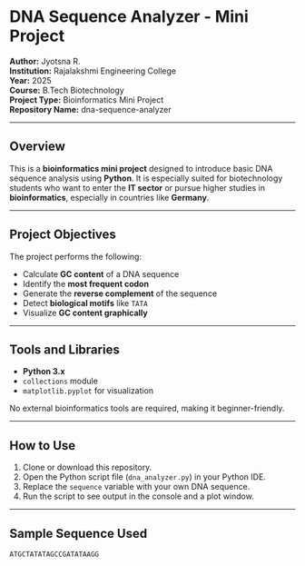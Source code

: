 # DNA Sequence Analyzer - Mini Project

**Author:** Jyotsna R.  
**Institution:** Rajalakshmi Engineering College  
**Year:** 2025  
**Course:** B.Tech Biotechnology  
**Project Type:** Bioinformatics Mini Project  
**Repository Name:** dna-sequence-analyzer

---

## Overview

This is a **bioinformatics mini project** designed to introduce basic DNA sequence analysis using **Python**. It is especially suited for biotechnology students who want to enter the **IT sector** or pursue higher studies in **bioinformatics**, especially in countries like **Germany**.

---

## Project Objectives

The project performs the following:
- Calculate **GC content** of a DNA sequence
- Identify the **most frequent codon**
- Generate the **reverse complement** of the sequence
- Detect **biological motifs** like `TATA`
- Visualize **GC content graphically**

---

## Tools and Libraries

- **Python 3.x**
- `collections` module
- `matplotlib.pyplot` for visualization

No external bioinformatics tools are required, making it beginner-friendly.

---

## How to Use

1. Clone or download this repository.
2. Open the Python script file (`dna_analyzer.py`) in your Python IDE.
3. Replace the `sequence` variable with your own DNA sequence.
4. Run the script to see output in the console and a plot window.

---

## Sample Sequence Used

```plaintext
ATGCTATATAGCCGATATAAGG
